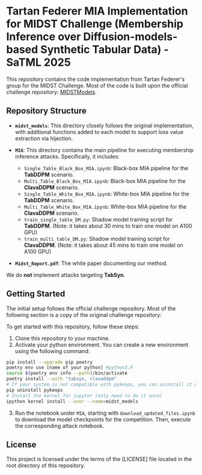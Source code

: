 # Tartan Federer MIA Implementation for MIDST Challenge (Membership Inference over Diffusion-models-based Synthetic Tabular Data) - SaTML 2025

This repository contains the code implementation from Tartan Federer's group for the MIDST Challenge. Most of the code is built upon the official challenge repository: [MIDSTModels](https://github.com/VectorInstitute/MIDSTModels).

## Repository Structure

- **`midst_models`**: This directory closely follows the original implementation, with additional functions added to each model to support loss value extraction via hijection.
  
- **`MIA`**: This directory contains the main pipeline for executing membership inference attacks. Specifically, it includes:

  - `Single_Table_Black_Box_MIA.ipynb`: Black-box MIA pipeline for the **TabDDPM** scenario.
  - `Multi_Table_Black_Box_MIA.ipynb`: Black-box MIA pipeline for the **ClavaDDPM** scenario.
  - `Single_Table_White_Box_MIA.ipynb`: White-box MIA pipeline for the **TabDDPM** scenario.
  - `Multi_Table_White_Box_MIA.ipynb`: White-box MIA pipeline for the **ClavaDDPM** scenario.
  - `train_single_table_DM.py`: Shadow model training script for **TabDDPM**. (Note: it takes about 30 mins to train one model on A100 GPU)
  - `train_multi_table_DM.py`: Shadow model training script for **ClavaDDPM**. (Note: it takes about 45 mins to train one model on A100 GPU)

- **`Midst_Report.pdf`**: The white paper documenting our method.

We do **not** implement attacks targeting **TabSyn**.


## Getting Started

The initial setup follows the official challenge repository. Most of the following section is a copy of the original challenge repository:

To get started with this repository, follow these steps:

1. Clone this repository to your machine.
2. Activate your python environment. You can create a new environment using the following command:

```bash
pip install --upgrade pip poetry
poetry env use [name of your python] #python3.9
source $(poetry env info --path)/bin/activate
poetry install --with "tabsyn, clavaddpm"
# If your system is not compatible with pykeops, you can uninstall it using the following command
pip uninstall pykeops
# Install the kernel for jupyter (only need to do it once)
ipython kernel install --user --name=midst_models
```

3. Run the notebook under `MIA`, starting with `download_updated_files.ipynb` to download the model checkpoints for the competition. Then, execute the corresponding attack notebook.

## License

This project is licensed under the terms of the [LICENSE] file located in the root directory of this repository.
